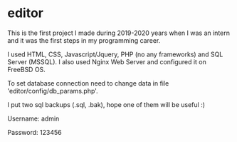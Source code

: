 # editor
This is the first project I made during 2019-2020 years when I was an intern and it was the first steps in my programming career.

I used HTML, CSS, Javascript/Jquery, PHP (no any frameworks) and SQL Server (MSSQL).
I also used Nginx Web Server and configured it on FreeBSD OS.

To set database connection need to change data in file 'editor/config/db_params.php'.

I put two sql backups (.sql, .bak), hope one of them will be useful :)

Username: admin

Password: 123456
